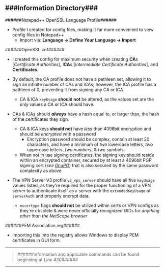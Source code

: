 ###Information Directory###
---
######Notepad++ OpenSSL Language Profile######
- Profile I created for config files, making it far more convenient to view config files in Notepad++
  - Import via: **Language -> Define Your Language -> Import**


######OpenSSL.cnf######
- I created this config for maximum security when creating **CA**s [_Certificate Authorities_], **ICA**s [_Intermediate Certificate Authorities_], and **Certificates**.

- By default, the CA profile does not have a pathleen set, allowing it to sign an infinite number of CAs and ICAs; however, the ICA profile has a pathleen of 0, preventing it from signing any CA or ICA. 
  - CA & ICA `keyUsage` **should not** be altered, as the values set are the only values a CA or ICA should have.

- CAs & ICAs should **_always_** have a hash equal to, or larger than, the hash of the certificates they sign.
  - CA & ICA keys **should not** have _less_ than 4096bit encryption and should be _encrypted_ with a password
    - Encryption password should be complex, contain at least 20 characters, and have a minimum of _two_ lowercase letters, _two_ uppercase letters, _two numbers_, & _two_ symbols.
  - When not in use signing certificates, the signing key should reside within an encrypted container, secured by at least a 4096bit PGP signing cert (_see [GnuPG](https://www.gnupg.org/)_) that is also secured by the same password complexity as above

- The VPN Server V3 profile `v3_vpn_server` should have all five `keyUsage` values listed, as they're required for the proper functioning of a VPN server to authenticate itself as a server with the `extendedKeyUsage` of `serverAuth` and properly encrypt data.
  - `nscertype` flags **should not** be utilized within certs or VPN configs as they're obsolete & were never officially recognized OIDs for _anything other than the NetScape browser_ 


######PEM Association.reg######
  - Importing this into the registry allows Windows to display PEM certificates in GUI form.

***
> ######Information and applicable commands can be found beginning at _Line 430_######
***
